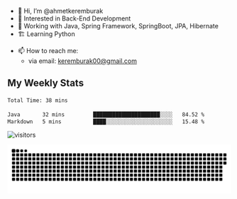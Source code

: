 - 👋 Hi, I’m @ahmetkeremburak
- 👀 Interested in Back-End Development
- 🌱 Working with Java, Spring Framework, SpringBoot, JPA, Hibernate
- 🏗️ Learning Python
<!---
- :book: Currently reading "[Guin Saga](https://en.wikipedia.org/wiki/Guin_Saga)"
- :tv: Currently playing "[KartRider: Drift](https://store.steampowered.com/app/1184140/KartRider_Drift/)"
--->
- 📫 How to reach me:  
  - via email: keremburak00@gmail.com
<!---
- 💞️ I’m looking to collaborate on ...
--->

<!---
ahmetkeremburak/ahmetkeremburak is a ✨ special ✨ repository because its `README.md` (this file) appears on your GitHub profile.
You can click the Preview link to take a look at your changes.
--->
## My Weekly Stats
<!--START_SECTION:waka-->

```text
Total Time: 38 mins

Java       32 mins         █████████████████████░░░░   84.52 %
Markdown   5 mins          ████░░░░░░░░░░░░░░░░░░░░░   15.48 %
```

<!--END_SECTION:waka-->


![visitors](https://visitor-badge.glitch.me/badge?page_id=ahmetkeremburak&left_color=red&right_color=green) 


<a href="https://github.com/ahmetkeremburak"><img src="contributions.svg"></a>

